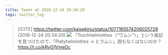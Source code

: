 ```yaml
---
title: Tweet at 2018-12-24 20:34:20
tags: twitter_log
---
```


> [!CITE] https://twitter.com/kaisekiriu/status/1077165574206025729 (2018-12-24 20:34:20)
> ![](https://twitter.com/kaisekiriu/status/1077165574206025729)
> 「Trochhelminthes（"ワムシ"）」という表記を見つけたので、「Platyhelminthes → ヒラムシ」説もなくはないのか？
> https://t.co/kRyG1VmeDc
